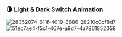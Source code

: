 <h3>🌗 Light & Dark Switch Animation</h3>

![28352074-611f-4019-8686-28210c0cf8d7](https://github.com/user-attachments/assets/db665884-099b-47de-9b51-0b622f0b6369)
![51ec7ae4-f5c1-467e-a9d7-4a7861852058](https://github.com/user-attachments/assets/b9957a10-1425-40f7-86ae-f9d7137c0f42)

